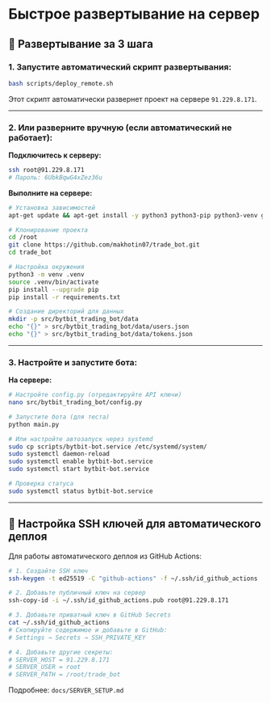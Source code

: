# Быстрое развертывание на сервер

## 🚀 Развертывание за 3 шага

### 1. Запустите автоматический скрипт развертывания:

```bash
bash scripts/deploy_remote.sh
```

Этот скрипт автоматически развернет проект на сервере `91.229.8.171`.

---

### 2. Или разверните вручную (если автоматический не работает):

**Подключитесь к серверу:**
```bash
ssh root@91.229.8.171
# Пароль: 6UbkBqwG4xZez36u
```

**Выполните на сервере:**
```bash
# Установка зависимостей
apt-get update && apt-get install -y python3 python3-pip python3-venv git

# Клонирование проекта
cd /root
git clone https://github.com/makhotin07/trade_bot.git
cd trade_bot

# Настройка окружения
python3 -m venv .venv
source .venv/bin/activate
pip install --upgrade pip
pip install -r requirements.txt

# Создание директорий для данных
mkdir -p src/bytbit_trading_bot/data
echo "{}" > src/bytbit_trading_bot/data/users.json
echo "{}" > src/bytbit_trading_bot/data/tokens.json
```

---

### 3. Настройте и запустите бота:

**На сервере:**
```bash
# Настройте config.py (отредактируйте API ключи)
nano src/bytbit_trading_bot/config.py

# Запустите бота (для теста)
python main.py

# Или настройте автозапуск через systemd
sudo cp scripts/bytbit-bot.service /etc/systemd/system/
sudo systemctl daemon-reload
sudo systemctl enable bytbit-bot.service
sudo systemctl start bytbit-bot.service

# Проверка статуса
sudo systemctl status bytbit-bot.service
```

---

## 📝 Настройка SSH ключей для автоматического деплоя

Для работы автоматического деплоя из GitHub Actions:

```bash
# 1. Создайте SSH ключ
ssh-keygen -t ed25519 -C "github-actions" -f ~/.ssh/id_github_actions

# 2. Добавьте публичный ключ на сервер
ssh-copy-id -i ~/.ssh/id_github_actions.pub root@91.229.8.171

# 3. Добавьте приватный ключ в GitHub Secrets
cat ~/.ssh/id_github_actions
# Скопируйте содержимое и добавьте в GitHub:
# Settings → Secrets → SSH_PRIVATE_KEY

# 4. Добавьте другие секреты:
# SERVER_HOST = 91.229.8.171
# SERVER_USER = root
# SERVER_PATH = /root/trade_bot
```

Подробнее: `docs/SERVER_SETUP.md`

